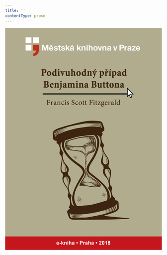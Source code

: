 ```yaml
---
title: ''
contentType: prose
---
```


<section>

![Podivuhodný případ Benjamina Buttona](./resources/obalka.jpg)

</section>
